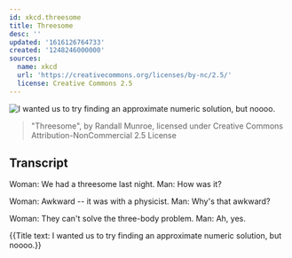 ```yaml
---
id: xkcd.threesome
title: Threesome
desc: ''
updated: '1616126764733'
created: '1248246000000'
sources:
  name: xkcd
  url: 'https://creativecommons.org/licenses/by-nc/2.5/'
  license: Creative Commons 2.5
---
```

![I wanted us to try finding an approximate numeric solution, but noooo.](https://imgs.xkcd.com/comics/threesome.png)
> "Threesome", by Randall Munroe, licensed under Creative Commons Attribution-NonCommercial 2.5 License

## Transcript
Woman: We had a threesome last night.
Man: How was it?

Woman: Awkward -- it was with a physicist.
Man: Why's that awkward?

Woman: They can't solve the three-body problem.
Man: Ah, yes.

{{Title text: I wanted us to try finding an approximate numeric solution, but noooo.}}
